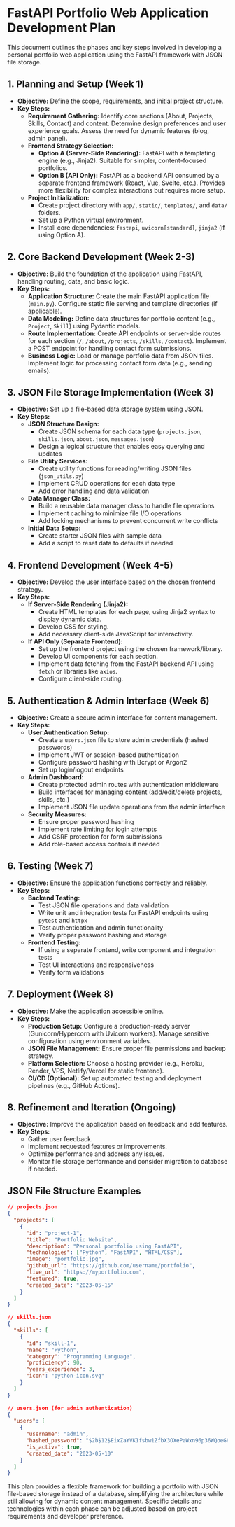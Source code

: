 # FastAPI Portfolio Web Application Development Plan

This document outlines the phases and key steps involved in developing a personal portfolio web application using the FastAPI framework with JSON file storage.

## 1. Planning and Setup (Week 1)

*   **Objective:** Define the scope, requirements, and initial project structure.
*   **Key Steps:**
    *   **Requirement Gathering:** Identify core sections (About, Projects, Skills, Contact) and content. Determine design preferences and user experience goals. Assess the need for dynamic features (blog, admin panel).
    *   **Frontend Strategy Selection:**
        *   **Option A (Server-Side Rendering):** FastAPI with a templating engine (e.g., Jinja2). Suitable for simpler, content-focused portfolios.
        *   **Option B (API Only):** FastAPI as a backend API consumed by a separate frontend framework (React, Vue, Svelte, etc.). Provides more flexibility for complex interactions but requires more setup.
    *   **Project Initialization:**
        *   Create project directory with `app/`, `static/`, `templates/`, and `data/` folders.
        *   Set up a Python virtual environment.
        *   Install core dependencies: `fastapi`, `uvicorn[standard]`, `jinja2` (if using Option A).

## 2. Core Backend Development (Week 2-3)

*   **Objective:** Build the foundation of the application using FastAPI, handling routing, data, and basic logic.
*   **Key Steps:**
    *   **Application Structure:** Create the main FastAPI application file (`main.py`). Configure static file serving and template directories (if applicable).
    *   **Data Modeling:** Define data structures for portfolio content (e.g., `Project`, `Skill`) using Pydantic models.
    *   **Route Implementation:** Create API endpoints or server-side routes for each section (`/`, `/about`, `/projects`, `/skills`, `/contact`). Implement a POST endpoint for handling contact form submissions.
    *   **Business Logic:** Load or manage portfolio data from JSON files. Implement logic for processing contact form data (e.g., sending emails).

## 3. JSON File Storage Implementation (Week 3)

*   **Objective:** Set up a file-based data storage system using JSON.
*   **Key Steps:**
    *   **JSON Structure Design:**
        *   Create JSON schema for each data type (`projects.json`, `skills.json`, `about.json`, `messages.json`)
        *   Design a logical structure that enables easy querying and updates
    *   **File Utility Services:**
        *   Create utility functions for reading/writing JSON files (`json_utils.py`)
        *   Implement CRUD operations for each data type
        *   Add error handling and data validation
    *   **Data Manager Class:**
        *   Build a reusable data manager class to handle file operations
        *   Implement caching to minimize file I/O operations
        *   Add locking mechanisms to prevent concurrent write conflicts
    *   **Initial Data Setup:**
        *   Create starter JSON files with sample data
        *   Add a script to reset data to defaults if needed

## 4. Frontend Development (Week 4-5)

*   **Objective:** Develop the user interface based on the chosen frontend strategy.
*   **Key Steps:**
    *   **If Server-Side Rendering (Jinja2):**
        *   Create HTML templates for each page, using Jinja2 syntax to display dynamic data.
        *   Develop CSS for styling.
        *   Add necessary client-side JavaScript for interactivity.
    *   **If API Only (Separate Frontend):**
        *   Set up the frontend project using the chosen framework/library.
        *   Develop UI components for each section.
        *   Implement data fetching from the FastAPI backend API using `fetch` or libraries like `axios`.
        *   Configure client-side routing.

## 5. Authentication & Admin Interface (Week 6)

*   **Objective:** Create a secure admin interface for content management.
*   **Key Steps:**
    *   **User Authentication Setup:** 
        *   Create a `users.json` file to store admin credentials (hashed passwords)
        *   Implement JWT or session-based authentication
        *   Configure password hashing with Bcrypt or Argon2
        *   Set up login/logout endpoints
    *   **Admin Dashboard:**
        *   Create protected admin routes with authentication middleware
        *   Build interfaces for managing content (add/edit/delete projects, skills, etc.)
        *   Implement JSON file update operations from the admin interface
    *   **Security Measures:**
        *   Ensure proper password hashing
        *   Implement rate limiting for login attempts
        *   Add CSRF protection for form submissions
        *   Add role-based access controls if needed

## 6. Testing (Week 7)

*   **Objective:** Ensure the application functions correctly and reliably.
*   **Key Steps:**
    *   **Backend Testing:** 
        *   Test JSON file operations and data validation
        *   Write unit and integration tests for FastAPI endpoints using `pytest` and `httpx`
        *   Test authentication and admin functionality
        *   Verify proper password hashing and storage
    *   **Frontend Testing:** 
        *   If using a separate frontend, write component and integration tests
        *   Test UI interactions and responsiveness
        *   Verify form validations

## 7. Deployment (Week 8)

*   **Objective:** Make the application accessible online.
*   **Key Steps:**
    *   **Production Setup:** Configure a production-ready server (Gunicorn/Hypercorn with Uvicorn workers). Manage sensitive configuration using environment variables.
    *   **JSON File Management:** Ensure proper file permissions and backup strategy.
    *   **Platform Selection:** Choose a hosting provider (e.g., Heroku, Render, VPS, Netlify/Vercel for static frontend).
    *   **CI/CD (Optional):** Set up automated testing and deployment pipelines (e.g., GitHub Actions).

## 8. Refinement and Iteration (Ongoing)

*   **Objective:** Improve the application based on feedback and add features.
*   **Key Steps:**
    *   Gather user feedback.
    *   Implement requested features or improvements.
    *   Optimize performance and address any issues.
    *   Monitor file storage performance and consider migration to database if needed.

## JSON File Structure Examples

```json
// projects.json
{
  "projects": [
    {
      "id": "project-1",
      "title": "Portfolio Website",
      "description": "Personal portfolio using FastAPI",
      "technologies": ["Python", "FastAPI", "HTML/CSS"],
      "image": "portfolio.jpg",
      "github_url": "https://github.com/username/portfolio",
      "live_url": "https://myportfolio.com",
      "featured": true,
      "created_date": "2023-05-15"
    }
  ]
}

// skills.json
{
  "skills": [
    {
      "id": "skill-1",
      "name": "Python",
      "category": "Programming Language",
      "proficiency": 90,
      "years_experience": 3,
      "icon": "python-icon.svg"
    }
  ]
}

// users.json (for admin authentication)
{
  "users": [
    {
      "username": "admin",
      "hashed_password": "$2b$12$EixZaYVK1fsbw1ZfbX3OXePaWxn96p36WQoeG6Lruj3vjPGga31lW",
      "is_active": true,
      "created_date": "2023-05-10"
    }
  ]
}
```

This plan provides a flexible framework for building a portfolio with JSON file-based storage instead of a database, simplifying the architecture while still allowing for dynamic content management. Specific details and technologies within each phase can be adjusted based on project requirements and developer preference.